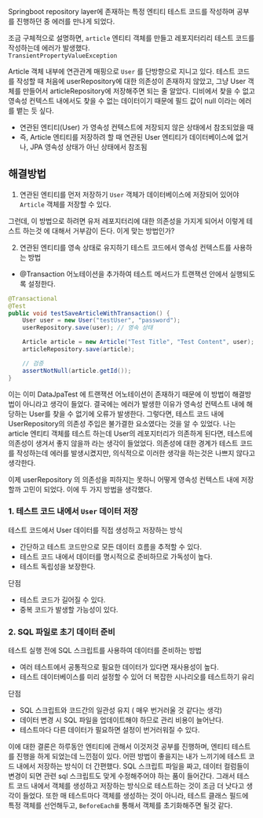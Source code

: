 Springboot repository layer에 존재하는 특정 엔티티 테스트 코드를 작성하며 공부를 진행하던 중 에러를 만나게 되었다.

조금 구체적으로 설명하면, `article` 엔티티 객체를 만들고 레포지터리리 테스트 코드를 작성하는데 에러가 발생했다.   
`TransientPropertyValueException` 

Article 객체 내부에 연관관계 매핑으로 `User` 를 단방향으로 지니고 있다. 테스트 코드를 작성할 때 처음에 userRepository에 대한 의존성이
존재하지 않았고, 그냥 User 객체를 만들어서 articleRepository에 저장해주면 되는 줄 알았다. 디비에서 찾을 수 없고 영속성 컨텍스트 내에서도
찾을 수 없는 데이터이기 때문에 필드 값이 null 이라는 에러를 뱉는 듯 싶다.


- 연관된 엔티티(User) 가 영속성 컨텍스트에 저장되지 않은 상태에서 참조되었을 때
- 즉, Article 엔티티를 저장하려 할 때 연관된 User 엔티티가 데이터베이스에 없거나, JPA 영속성 상태가 아닌 상태에서 참조됨


## 해결방법
1. 연관된 엔티티를 먼저 저장하기 
`User` 객체가 데이터베이스에 저장되어 있어야 `Article` 객체를 저장할 수 있다.

그런데, 이 방법으로 하려면 유저 레포지터리에 대한 의존성을 가지게 되어서 이렇게 테스트 하는것
에 대해서 거부감이 든다. 이게 맞는 방법인가?

2. 연관된 엔티티를 영속 상태로 유지하기 
테스트 코드에서 영속성 컨텍스트를 사용하는 방법
- @Transaction 어노테이션을 추가하여 테스트 메서드가 트랜잭션 안에서 실행되도록 설정한다.
```java
@Transactional
@Test
public void testSaveArticleWithTransaction() {
    User user = new User("testUser", "password");
    userRepository.save(user); // 영속 상태

    Article article = new Article("Test Title", "Test Content", user);
    articleRepository.save(article);

    // 검증
    assertNotNull(article.getId());
}
```
이는 이미 DataJpaTest 에 트랜잭션 어노테이션이 존재하기 때문에 이 방법이 해결방법이 아니라고 생각이 들었다.
결국에는 에러가 발생한 이유가 영속성 컨텍스트 내에 해당하는 User를 찾을 수 없기에 오류가 발생한다. 그렇다면, 테스트 코드 내에
UserRepository의 의존성 주입은 불가결한 요소였다는 것을 알 수 있었다. 나는 article 엔티티 객체를 테스트 하는데 User의 레포지터리가
의존하게 된다면, 테스트에 의존성이 생겨서 좋지 않을까 라는 생각이 들었었다. 의존성에 대한 경계가 테스트 코드를 작성하는데 
에러를 발생시켰지만, 의식적으로 이러한 생각을 하는것은 나쁘지 않다고 생각한다. 

이제 userRepository 의 의존성을 피하지는 못하니 어떻게 영속성 컨텍스트 내에 저장할까 고민이 되었다. 이에 두 가지 방법을 생각했다.
### 1. 테스트 코드 내에서 `User` 데이터 저장
테스트 코드에서 User 데이터를 직접 생성하고 저장하는 방식
- 간단하고 테스트 코드만으로 모든 데이터 흐름을 추적할 수 있다.
- 테스트 코드 내에서 데이터를 명시적으로 준비하므로 가독성이 높다.
- 테스트 독립성을 보장한다.

단점
- 테스트 코드가 길어질 수 있다.
- 중복 코드가 발생할 가능성이 있다.
### 2. SQL 파일로 초기 데이터 준비
테스트 실행 전에 SQL 스크립트를 사용하여 데이터를 준비하는 방법
- 여러 테스트에서 공통적으로 필요한 데이터가 있다면 재사용성이 높다.
- 테스트 데이터베이스를 미리 설정할 수 있어 더 복잡한 시나리오를 테스트하기 유리

단점
- SQL 스크립트와 코드간의 일관성 유지 ( 매우 번거러울 것 같다는 생각)
- 데이터 변경 시 SQL 파일을 업데이트해야 하므로 관리 비용이 늘어난다.
- 테스트마다 다른 데이터가 필요하면 설정이 번거러워질 수 있다.

이에 대한 결론은 하루동안 엔티티에 관해서 이것저것 공부를 진행하며, 엔티티 테스트를 진행을 하게 되었는데 느낀점이 있다.
어떤 방법이 좋을지는 내가 느끼기에 테스트 코드 내에서 저장하는 방식이 더 간편했다. SQL 스크립트
파일을 짜고, 데이터 컬럼들이 변경이 되면 관련 sql 스크립트도 맞게 수정해주어야 하는 품이 들어간다.
그래서 테스트 코드 내에서 객체를 생성하고 저장하는 방식으로 테스트하는 것이 조금 더 낫다고 생각이 들었다.
또한 매 테스트마다 객체를 생성하는 것이 아니라, 테스트 클래스 필드에 특정 객체를 선언해두고, `BeforeEach를` 통해서
객체를 초기화해주면 될것 같다.